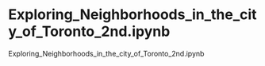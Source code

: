 # Exploring_Neighborhoods_in_the_city_of_Toronto_2nd.ipynb
Exploring_Neighborhoods_in_the_city_of_Toronto_2nd.ipynb
